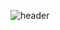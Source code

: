![header](https://capsule-render.vercel.app/api?type=waving&color=gradient&customColorList=0,2,4,6,81&height=250&section=header&text=Hyun's%20Github&fontSize=50&fontColor=FFFFFF&animation=fadeIn&fontAlignY=41)



<!--
**hyuni0316/hyuni0316** is a ✨ _special_ ✨ repository because its `README.md` (this file) appears on your GitHub profile.

Here are some ideas to get you started:

- 🔭 I’m currently working on ...
- 🌱 I’m currently learning ...
- 👯 I’m looking to collaborate on ...
- 🤔 I’m looking for help with ...
- 💬 Ask me about ...
- 📫 How to reach me: ...
- 😄 Pronouns: ...
- ⚡ Fun fact: ...
-->

